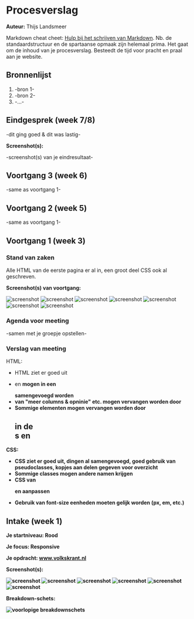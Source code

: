 # Procesverslag
**Auteur:** Thijs Landsmeer

Markdown cheat cheet: [Hulp bij het schrijven van Markdown](https://github.com/adam-p/markdown-here/wiki/Markdown-Cheatsheet). Nb. de standaardstructuur en de spartaanse opmaak zijn helemaal prima. Het gaat om de inhoud van je procesverslag. Besteedt de tijd voor pracht en praal aan je website.



## Bronnenlijst
1. -bron 1-
2. -bron 2-
3. -...-



## Eindgesprek (week 7/8)

-dit ging goed & dit was lastig-

**Screenshot(s):**

-screenshot(s) van je eindresultaat-



## Voortgang 3 (week 6)

-same as voortgang 1-



## Voortgang 2 (week 5)

-same as voortgang 1-



## Voortgang 1 (week 3)

### Stand van zaken

Alle HTML van de eerste pagina er al in, een groot deel CSS ook al geschreven.

**Screenshot(s) van voortgang:**

![screenshot](https://github.com/thijsla/FED/blob/master/images/Schermopname%20(470).png)
![screenshot](https://github.com/thijsla/FED/blob/master/images/Schermopname%20(471).png)
![screenshot](https://github.com/thijsla/FED/blob/master/images/Schermopname%20(472).png)
![screenshot](https://github.com/thijsla/FED/blob/master/images/Schermopname%20(473).png)
![screenshot](https://github.com/thijsla/FED/blob/master/images/Schermopname%20(474).png)
![screenshot](https://github.com/thijsla/FED/blob/master/images/Schermopname%20(475).png)
![screenshot](https://github.com/thijsla/FED/blob/master/images/Schermopname%20(476).png)

### Agenda voor meeting

-samen met je groepje opstellen-

### Verslag van meeting

HTML:
* HTML ziet er goed uit
* <p> en <strong> mogen in een <article> samengevoegd worden
* <section> van "meer columns & opninie" etc. mogen vervangen worden door <div>
* Sommige <strong> elementen mogen vervangen worden door <h2> in de <article>s en <footer>

CSS:
* CSS ziet er goed uit, dingen al samengevoegd, goed gebruik van pseudoclasses, kopjes aan delen gegeven voor overzicht
* Sommige classes mogen andere namen krijgen
* CSS van <p> en <strong> aanpassen
* Gebruik van font-size eenheden moeten gelijk worden (px, em, etc.)


## Intake (week 1)

**Je startniveau:** Rood

**Je focus:** Responsive

**Je opdracht:** www.volkskrant.nl

**Screenshot(s):**

![screenshot](https://github.com/thijsla/FED/blob/master/images/Schermopname%20(380).png)
![screenshot](https://github.com/thijsla/FED/blob/master/images/Schermopname%20(381).png)
![screenshot](https://github.com/thijsla/FED/blob/master/images/Schermopname%20(382).png)
![screenshot](https://github.com/thijsla/FED/blob/master/images/Schermopname%20(383).png)
![screenshot](https://github.com/thijsla/FED/blob/master/images/Schermopname%20(384).png)
![screenshot](https://github.com/thijsla/FED/blob/master/images/Schermopname%20(385).png)

**Breakdown-schets:**

![voorlopige breakdownschets](https://github.com/thijsla/FED/blob/master/images/Schermopname%20(386).png)
